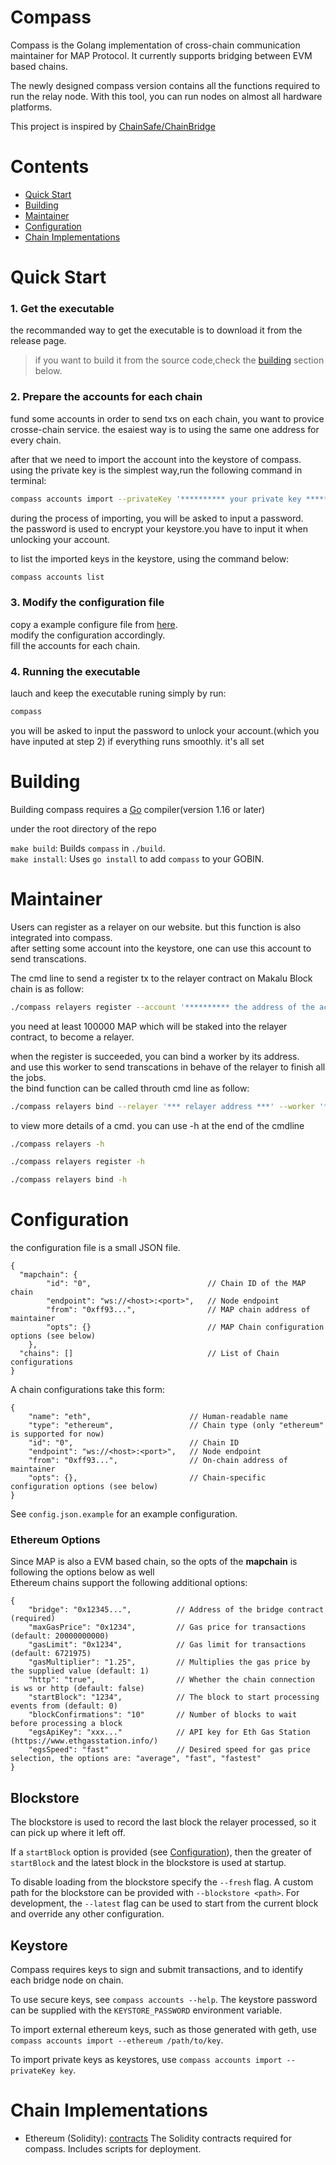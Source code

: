 # Compass

Compass is the Golang implementation of cross-chain communication maintainer for MAP Protocol. It currently supports bridging between EVM based chains.

The newly designed compass version contains all the functions required to run the relay node. With this tool, you can run nodes on almost all hardware platforms.

This project is inspired by [ChainSafe/ChainBridge](https://github.com/ChainSafe/ChainBridge)

# Contents

- [Quick Start](#quick-start)
- [Building](#building)
- [Maintainer](#relayer)
- [Configuration](#configuration)
- [Chain Implementations](#chain-implementations)

# Quick Start  

### 1. Get the executable  
the recommanded way to get the executable is to download it from the release page.  

>if you want to build it from the source code,check the [building](#building) section below.  

### 2. Prepare the accounts for each chain  
fund some accounts in order to send txs on each chain, you want to provice crosse-chain service.
the esaiest way is to using the same one address for every chain.  

after that we need to import the account into the keystore of compass.  
using the private key is the simplest way,run the following command in terminal:  

```zsh
compass accounts import --privateKey '********** your private key **********'
```

during the process of importing, you will be asked to input a password.  
the password is used to encrypt your keystore.you have to input it when unlocking your account.  

to list the imported keys in the keystore, using the command below:  
```zsh
compass accounts list
```

### 3. Modify the configuration file  
copy a example configure file from [here](https://gist.githubusercontent.com/redace85/ccf39dae6d2a5b459765b3493d61472d/raw/c06f901aae5ad53a77c614b4233db5a801cc1f68/config.json).  
modify the configuration accordingly.  
fill the accounts for each chain.  

### 4. Running the executable  
lauch and keep the executable runing simply by run:
```zsh
compass
```
you will be asked to input the password to unlock your account.(which you have inputed at step 2)
if everything runs smoothly. it's all set

# Building

Building compass requires a [Go](https://github.com/golang/go) compiler(version 1.16 or later)

under the root directory of the repo  

`make build`: Builds `compass` in `./build`.  
`make install`: Uses `go install` to add `compass` to your GOBIN.  

# Maintainer

Users can register as a relayer on our website. but this function is also integrated into compass.  
after setting some account into the keystore, one can use this account to send transcations.  

The cmd line to send a register tx to the relayer contract on Makalu Block chain is as follow:

```zsh
./compass relayers register --account '********** the address of the acount in keystore **********'
```

you need at least 100000 MAP which will be staked into the relayer contract, to become a relayer.

when the register is succeeded, you can bind a worker by its address.  
and use this worker to send transcations in behave of the relayer to finish all the jobs.  
the bind function can be called throuth cmd line as follow:

```zsh
./compass relayers bind --relayer '*** relayer address ***' --worker '*** worker address ***' 
```

to view more details of a cmd. you can use -h at the end of the cmdline  

```zsh
./compass relayers -h
```

```zsh
./compass relayers register -h
```

```zsh
./compass relayers bind -h
```

# Configuration

the configuration file is a small JSON file.  

```
{
  "mapchain": {
        "id": "0",                          // Chain ID of the MAP chain
        "endpoint": "ws://<host>:<port>",   // Node endpoint
        "from": "0xff93...",                // MAP chain address of maintainer
        "opts": {}                          // MAP Chain configuration options (see below)
    },
  "chains": []                              // List of Chain configurations
}

```

A chain configurations take this form:  

```
{
    "name": "eth",                      // Human-readable name
    "type": "ethereum",                 // Chain type (only "ethereum" is supported for now)
    "id": "0",                          // Chain ID
    "endpoint": "ws://<host>:<port>",   // Node endpoint
    "from": "0xff93...",                // On-chain address of maintainer
    "opts": {},                         // Chain-specific configuration options (see below)
}
```

See `config.json.example` for an example configuration.  

### Ethereum Options

Since MAP is also a EVM based chain, so the opts of the **mapchain** is following the options below as well  
Ethereum chains support the following additional options:

```
{
    "bridge": "0x12345...",          // Address of the bridge contract (required)
    "maxGasPrice": "0x1234",         // Gas price for transactions (default: 20000000000)
    "gasLimit": "0x1234",            // Gas limit for transactions (default: 6721975)
    "gasMultiplier": "1.25",         // Multiplies the gas price by the supplied value (default: 1)
    "http": "true",                  // Whether the chain connection is ws or http (default: false)
    "startBlock": "1234",            // The block to start processing events from (default: 0)
    "blockConfirmations": "10"       // Number of blocks to wait before processing a block
    "egsApiKey": "xxx..."            // API key for Eth Gas Station (https://www.ethgasstation.info/)
    "egsSpeed": "fast"               // Desired speed for gas price selection, the options are: "average", "fast", "fastest"
}
```
## Blockstore

The blockstore is used to record the last block the relayer processed, so it can pick up where it left off. 

If a `startBlock` option is provided (see [Configuration](#configuration)), then the greater of `startBlock` and the latest block in the blockstore is used at startup.

To disable loading from the blockstore specify the `--fresh` flag. A custom path for the blockstore can be provided with `--blockstore <path>`. For development, the `--latest` flag can be used to start from the current block and override any other configuration.

## Keystore

Compass requires keys to sign and submit transactions, and to identify each bridge node on chain.

To use secure keys, see `compass accounts --help`. The keystore password can be supplied with the `KEYSTORE_PASSWORD` environment variable.

To import external ethereum keys, such as those generated with geth, use `compass accounts import --ethereum /path/to/key`.

To import private keys as keystores, use `compass accounts import --privateKey key`.

# Chain Implementations

- Ethereum (Solidity): [contracts](https://github.com/mapprotocol/contracts)
The Solidity contracts required for compass. Includes scripts for deployment.
